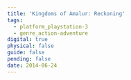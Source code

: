 ```yaml
---
title: 'Kingdoms of Amalur: Reckoning'
tags:
  - platform_playstation-3
  - genre_action-adventure
digital: true
physical: false
guide: false
pending: false
date: 2014-06-24
---
```

